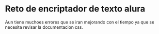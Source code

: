 <h1>Reto de encriptador de texto alura</h1>
Aun tiene muchoes errores que se iran mejorando con el tiempo ya que se necesita revisar la documentacion css.
